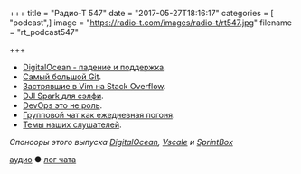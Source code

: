 +++
title = "Радио-Т 547"
date = "2017-05-27T18:16:17"
categories = [ "podcast",]
image = "https://radio-t.com/images/radio-t/rt547.jpg"
filename = "rt_podcast547"

+++

- [DigitalOcean - падение и поддержка](https://status.digitalocean.com/incidents/0t54zmb3f1vm).
- [Самый большой Git](https://blogs.msdn.microsoft.com/bharry/2017/05/24/the-largest-git-repo-on-the-planet/).
- [Застрявшие в Vim на Stack Overflow](https://thenextweb.com/dd/2017/05/24/vim-complicated-million-people-looked-exit-stack-overflow/).
- [DJI Spark для сэлфи](https://www.slashgear.com/dji-spark-drone-gesture-pilot-pricing-camera-autopilot-details-24486246/).
- [DevOps это не роль](https://dev.jlelse.eu/devops-is-a-culture-not-a-role-be1bed149b0?gi=58da7e1959e3).
- [Групповой чат как ежедневная погоня](https://habrahabr.ru/company/alconost/blog/329422/).
- [Темы наших слушателей](https://radio-t.com/p/2017/05/23/prep-547/).

*Спонсоры этого выпуска [DigitalOcean](https://www.digitalocean.com), [Vscale](http://bit.ly/radio-t_vscale) и [SprintBox](http://bit.ly/2qfc9W8)*

[аудио](http://cdn.radio-t.com/rt_podcast547.mp3) ● [лог чата](http://chat.radio-t.com/logs/radio-t-547.html)
<audio src="http://cdn.radio-t.com/rt_podcast547.mp3" preload="none"></audio>
